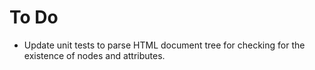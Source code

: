 # To Do

- Update unit tests to parse HTML document tree for checking for the existence
  of nodes and attributes.
